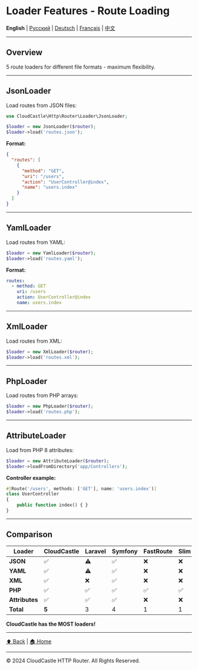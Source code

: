 # Loader Features - Route Loading

**English** | [Русский](../ru/features/LOADER_FEATURES.md) | [Deutsch](../de/features/LOADER_FEATURES.md) | [Français](../fr/features/LOADER_FEATURES.md) | [中文](../zh/features/LOADER_FEATURES.md)

---





## Overview

5 route loaders for different file formats - maximum flexibility.

---

## JsonLoader

Load routes from JSON files:

```php
use CloudCastle\Http\Router\Loader\JsonLoader;

$loader = new JsonLoader($router);
$loader->load('routes.json');
```

**Format:**
```json
{
  "routes": [
    {
      "method": "GET",
      "uri": "/users",
      "action": "UserController@index",
      "name": "users.index"
    }
  ]
}
```

---

## YamlLoader

Load routes from YAML:

```php
$loader = new YamlLoader($router);
$loader->load('routes.yaml');
```

**Format:**
```yaml
routes:
  - method: GET
    uri: /users
    action: UserController@index
    name: users.index
```

---

## XmlLoader

Load routes from XML:

```php
$loader = new XmlLoader($router);
$loader->load('routes.xml');
```

---

## PhpLoader

Load routes from PHP arrays:

```php
$loader = new PhpLoader($router);
$loader->load('routes.php');
```

---

## AttributeLoader

Load from PHP 8 attributes:

```php
$loader = new AttributeLoader($router);
$loader->loadFromDirectory('app/Controllers');
```

**Controller example:**
```php
#[Route('/users', methods: ['GET'], name: 'users.index')]
class UserController
{
    public function index() { }
}
```

---

## Comparison

| Loader | CloudCastle | Laravel | Symfony | FastRoute | Slim |
|--------|-------------|---------|---------|-----------|------|
| **JSON** | ✅ | ⚠️ | ✅ | ❌ | ❌ |
| **YAML** | ✅ | ⚠️ | ✅ | ❌ | ❌ |
| **XML** | ✅ | ❌ | ✅ | ❌ | ❌ |
| **PHP** | ✅ | ✅ | ✅ | ✅ | ✅ |
| **Attributes** | ✅ | ✅ | ✅ | ❌ | ❌ |
| **Total** | **5** | 3 | 4 | 1 | 1 |

**CloudCastle has the MOST loaders!**

---

[⬆ Back](../FEATURES_INDEX.md) | [🏠 Home](../../../README.md)

---

© 2024 CloudCastle HTTP Router. All Rights Reserved.


